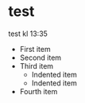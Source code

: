 # test

test kl 13:35


- First item
- Second item
- Third item
    - Indented item
    - Indented item
- Fourth item
